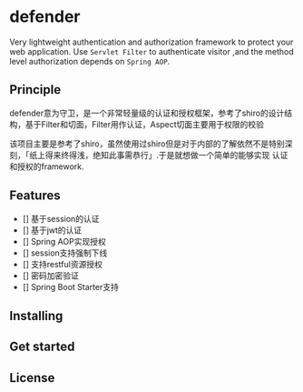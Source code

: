 # defender
Very lightweight authentication and authorization framework to protect your web application. Use `Servlet Filter` to authenticate visitor ,and the method level authorization depends on `Spring AOP`.

## Principle

defender意为守卫，是一个非常轻量级的认证和授权框架，参考了shiro的设计结构，基于Filter和切面，Filter用作认证，Aspect切面主要用于权限的校验

该项目主要是参考了shiro，虽然使用过shiro但是对于内部的了解依然不是特别深刻，「纸上得来终得浅，绝知此事需恭行」.于是就想做一个简单的能够实现
认证和授权的framework.

## Features

- [] 基于session的认证
- [] 基于jwt的认证 
- [] Spring AOP实现授权
- [] session支持强制下线
- [] 支持restful资源授权
- [] 密码加密验证
- [] Spring Boot Starter支持

## Installing


## Get started


## License



